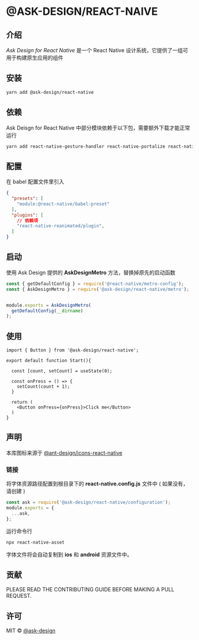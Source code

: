# @ASK-DESIGN/REACT-NAIVE

## 介绍

_Ask Design for React Native_ 是一个 React Native 设计系统，它提供了一组可用于构建原生应用的组件

## 安装
```bash
yarn add @ask-design/react-native
```

## 依赖
Ask Deisgn for React Native 中部分模块依赖于以下包，需要额外下载才能正常运行
```bash
yarn add react-native-gesture-handler react-native-portalize react-native-reanimated
```

## 配置
在 babel 配置文件里引入
```json
{
  "presets": [
    "module:@react-native/babel-preset"
  ],
  "plugins": [
    // 依赖项
    "react-native-reanimated/plugin",
  ]
}
```

## 启动
使用 Ask Design 提供的 **AskDesignMetro** 方法，替换掉原先的启动函数
```ts
const { getDefaultConfig } = require('@react-native/metro-config');
const { AskDesignMetro } = require('@ask-design/react-native/metro');


module.exports = AskDesignMetro(
  getDefaultConfig(__dirname)
);
```

## 使用

```tsx
import { Button } from '@ask-design/react-native';

export default function Start(){

  const [count, setCount] = useState(0);

  const onPress = () => {
    setCount(count + 1);
  }

  return (
    <Button onPress={onPress}>Click me</Button>
  )
}
```

## 声明

本库图标来源于 [@ant-design/icons-react-native](https://rn.mobile.ant.design/components/icon-cn/)

### 链接
将字体资源路径配置到根目录下的 **react-native.config.js** 文件中 ( 如果没有，请创建 )
```ts
const ask = require('@ask-design/react-native/configuration');
module.exports = {
  ...ask,
};
```
运行命令行
```bash
npx react-native-asset
```
字体文件将会自动复制到 **ios** 和 **android** 资源文件中。

## 贡献
PLEASE READ THE CONTRIBUTING GUIDE BEFORE MAKING A PULL REQUEST.

## 许可
MIT © [@ask-design](https://github.com/minjie-lock/ask-design.react-native)

